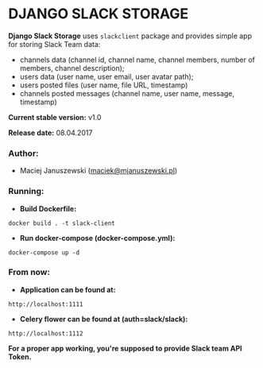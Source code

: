 DJANGO SLACK STORAGE
========================

**Django Slack Storage** uses `slackclient` package and provides simple app for storing Slack Team data:

* channels data (channel id, channel name, channel members, number of members, channel description);
* users data (user name, user email, user avatar path);
* users posted files (user name, file URL, timestamp)
* channels posted messages (channel name, user name, message, timestamp)

**Current stable version:** v1.0

**Release date:** 08.04.2017

### Author:

* Maciej Januszewski (maciek@mjanuszewski.pl)

### Running:

* **Build Dockerfile:** 
```
docker build . -t slack-client
```

* **Run docker-compose (docker-compose.yml):**
```
docker-compose up -d
```


### From now:

* **Application can be found at:** 
```
http://localhost:1111
```

* **Celery flower can be found at (auth=slack/slack):** 
```
http://localhost:1112
```

**For a proper app working, you're supposed to provide Slack team API Token.**